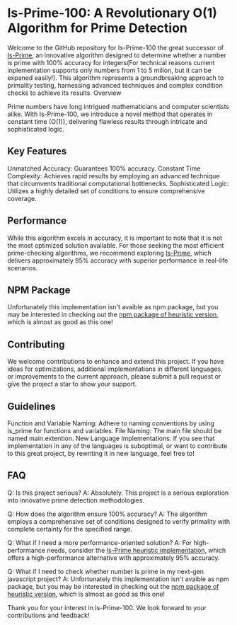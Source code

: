 # Is-Prime-100: A Revolutionary O(1) Algorithm for Prime Detection

Welcome to the GitHub repository for Is-Prime-100 the great successor of [Is-Prime](https://github.com/mawerty/Is-Prime), an innovative algorithm designed to determine whether a number is prime with 100% accuracy for integers(For technical reasons current inplementation supports only numbers from 1 to 5 milion, but it can be expaned easily!). This algorithm represents a groundbreaking approach to primality testing, harnessing advanced techniques and complex condition checks to achieve its results.
Overview

Prime numbers have long intrigued mathematicians and computer scientists alike. With Is-Prime-100, we introduce a novel method that operates in constant time (O(1)), delivering flawless results through intricate and sophisticated logic.
## Key Features

Unmatched Accuracy: Guarantees 100% accuracy.
Constant Time Complexity: Achieves rapid results by employing an advanced technique that circumvents traditional computational bottlenecks.
Sophisticated Logic: Utilizes a highly detailed set of conditions to ensure comprehensive coverage.

## Performance

While this algorithm excels in accuracy, it is important to note that it is not the most optimized solution available. For those seeking the most efficient prime-checking algorithms, we recommend exploring [Is-Prime](https://github.com/mawerty/Is-Prime), which delivers approximately 95% accuracy with superior performance in real-life scenarios.
## NPM Package

Unfortunately this implementation isn't avaible as npm package, but you may be interested in checking out the [npm package of heuristic version](https://www.npmjs.com/package/is-prime-fast), which is almost as good as this one! 
## Contributing

We welcome contributions to enhance and extend this project. If you have ideas for optimizations, additional implementations in different languages, or improvements to the current approach, please submit a pull request or give the project a star to show your support.

## Guidelines

Function and Variable Naming: Adhere to naming conventions by using is_prime for functions and variables.
File Naming: The main file should be named main.extention.
New Language Implementations: If you see that implementation in any of the languages is suboptimal, or want to contribute to this great project, by rewriting it in new language, feel free to!

## FAQ

Q: Is this project serious?
A: Absolutely. This project is a serious exploration into innovative prime detection methodologies.

Q: How does the algorithm ensure 100% accuracy?
A: The algorithm employs a comprehensive set of conditions designed to verify primality with complete certainty for the specified range.

Q: What if I need a more performance-oriented solution?
A: For high-performance needs, consider the [Is-Prime heuristic implementation](https://github.com/mawerty/Is-Prime), which offers a high-performance alternative with approximately 95% accuracy.

Q: What if I need to check whether number is prime in my next-gen javascript project?
A: Unfortunately this implementation isn't avaible as npm package, but you may be interested in checking out the [npm package of heuristic version](https://www.npmjs.com/package/is-prime-fast), which is almost as good as this one! 

Thank you for your interest in Is-Prime-100. We look forward to your contributions and feedback!
